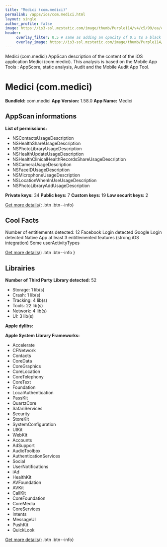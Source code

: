 ```yaml
---
title: "Medici (com.medici)"
permalink: /apps/ios/com.medici.html
layout: single
author_profile: false
image: https://is3-ssl.mzstatic.com/image/thumb/Purple114/v4/c5/99/ea/c599eafb-1676-75ab-13c6-d2c3e153c0c2/AppIcon-0-0-1x_U007emarketing-0-0-0-7-0-0-sRGB-0-0-0-GLES2_U002c0-512MB-85-220-0-0.png/512x512bb.jpg
header: 
     overlay_filter: 0.5 # same as adding an opacity of 0.5 to a black background
     overlay_image: https://is3-ssl.mzstatic.com/image/thumb/Purple114/v4/c5/99/ea/c599eafb-1676-75ab-13c6-d2c3e153c0c2/AppIcon-0-0-1x_U007emarketing-0-0-0-7-0-0-sRGB-0-0-0-GLES2_U002c0-512MB-85-220-0-0.png/512x512bb.jpg
---
```

Medici (com.medici) AppScan description of the content of the iOS application Medici (com.medici). This analysis is based on the Mobile App Tools : AppScore, static analysis, Audit and the Mobile Audit App Tool.

# Medici (com.medici)

**BundleId:** com.medici
**App Version:** 1.58.0
**App Name:** Medici


## AppScan informations 

**List of permissions:** 
- NSContactsUsageDescription
- NSHealthShareUsageDescription
- NSPhotoLibraryUsageDescription
- NSHealthUpdateUsageDescription
- NSHealthClinicalHealthRecordsShareUsageDescription
- NSCameraUsageDescription
- NSFaceIDUsageDescription
- NSMicrophoneUsageDescription
- NSLocationWhenInUseUsageDescription
- NSPhotoLibraryAddUsageDescription
  
  
**Private keys:** 34
**Public keys:** 7
**Custom keys:** 19
**Low securit keys:** 2
  
[Get more details](/pricing.html){: .btn .btn--info}

## Cool Facts

Number of entitlements detected: 12
Facebook Login detected
Google Login detected
Native App
at least 3 entitlemented features (strong iOS integration)
Some userActivityTypes
  
[Get more details](/pricing.html){: .btn .btn--info }

## Librairies 
**Number of Third Party Library detected:** 52
- Storage: 1 lib(s)
- Crash: 1 lib(s)
- Tracking: 4 lib(s)
- Tools: 22 lib(s)
- Network: 4 lib(s)
- UI: 3 lib(s)


**Apple dylibs:**


**Apple System Library Frameworks:**
- Accelerate
- CFNetwork
- Contacts
- CoreData
- CoreGraphics
- CoreLocation
- CoreTelephony
- CoreText
- Foundation
- LocalAuthentication
- PassKit
- QuartzCore
- SafariServices
- Security
- StoreKit
- SystemConfiguration
- UIKit
- WebKit
- Accounts
- AdSupport
- AudioToolbox
- AuthenticationServices
- Social
- UserNotifications
- iAd
- HealthKit
- AVFoundation
- AVKit
- CallKit
- CoreFoundation
- CoreMedia
- CoreServices
- Intents
- MessageUI
- PushKit
- QuickLook


  
[Get more details](/pricing.html){: .btn .btn--info}


